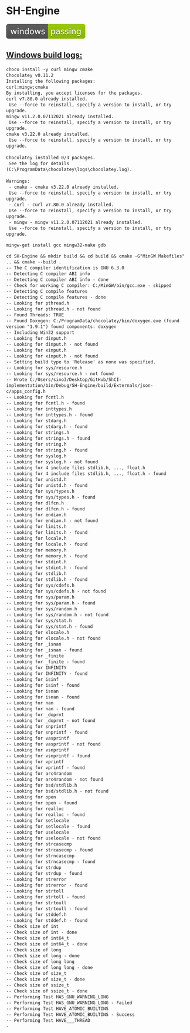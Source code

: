# SH-Engine
![windows_badge](windows-status.svg)
## [Windows build logs:](https://github.com/MrSinho/ShCI)

```bash$$shci call$$:
choco install -y curl mingw cmake
Chocolatey v0.11.2
Installing the following packages:
curl;mingw;cmake
By installing, you accept licenses for the packages.
curl v7.80.0 already installed.
 Use --force to reinstall, specify a version to install, or try upgrade.
mingw v11.2.0.07112021 already installed.
 Use --force to reinstall, specify a version to install, or try upgrade.
cmake v3.22.0 already installed.
 Use --force to reinstall, specify a version to install, or try upgrade.

Chocolatey installed 0/3 packages. 
 See the log for details (C:\ProgramData\chocolatey\logs\chocolatey.log).

Warnings:
 - cmake - cmake v3.22.0 already installed.
 Use --force to reinstall, specify a version to install, or try upgrade.
 - curl - curl v7.80.0 already installed.
 Use --force to reinstall, specify a version to install, or try upgrade.
 - mingw - mingw v11.2.0.07112021 already installed.
 Use --force to reinstall, specify a version to install, or try upgrade.
```

```bash$$shci call$$:
mingw-get install gcc mingw32-make gdb
```

```bash$$shci call$$:
cd SH-Engine && mkdir build && cd build && cmake -G"MinGW Makefiles" .. && cmake --build .
-- The C compiler identification is GNU 6.3.0
-- Detecting C compiler ABI info
-- Detecting C compiler ABI info - done
-- Check for working C compiler: C:/MinGW/bin/gcc.exe - skipped
-- Detecting C compile features
-- Detecting C compile features - done
-- Looking for pthread.h
-- Looking for pthread.h - not found
-- Found Threads: TRUE  
-- Found Doxygen: C:/ProgramData/chocolatey/bin/doxygen.exe (found version "1.9.1") found components: doxygen 
-- Including Win32 support
-- Looking for dinput.h
-- Looking for dinput.h - not found
-- Looking for xinput.h
-- Looking for xinput.h - not found
-- Setting build type to 'Release' as none was specified.
-- Looking for sys/resource.h
-- Looking for sys/resource.h - not found
-- Wrote C:/Users/sino3/Desktop/GitHub/ShCI-implementation/bin/Debug/SH-Engine/build/Externals/json-c/apps_config.h
-- Looking for fcntl.h
-- Looking for fcntl.h - found
-- Looking for inttypes.h
-- Looking for inttypes.h - found
-- Looking for stdarg.h
-- Looking for stdarg.h - found
-- Looking for strings.h
-- Looking for strings.h - found
-- Looking for string.h
-- Looking for string.h - found
-- Looking for syslog.h
-- Looking for syslog.h - not found
-- Looking for 4 include files stdlib.h, ..., float.h
-- Looking for 4 include files stdlib.h, ..., float.h - found
-- Looking for unistd.h
-- Looking for unistd.h - found
-- Looking for sys/types.h
-- Looking for sys/types.h - found
-- Looking for dlfcn.h
-- Looking for dlfcn.h - found
-- Looking for endian.h
-- Looking for endian.h - not found
-- Looking for limits.h
-- Looking for limits.h - found
-- Looking for locale.h
-- Looking for locale.h - found
-- Looking for memory.h
-- Looking for memory.h - found
-- Looking for stdint.h
-- Looking for stdint.h - found
-- Looking for stdlib.h
-- Looking for stdlib.h - found
-- Looking for sys/cdefs.h
-- Looking for sys/cdefs.h - not found
-- Looking for sys/param.h
-- Looking for sys/param.h - found
-- Looking for sys/random.h
-- Looking for sys/random.h - not found
-- Looking for sys/stat.h
-- Looking for sys/stat.h - found
-- Looking for xlocale.h
-- Looking for xlocale.h - not found
-- Looking for _isnan
-- Looking for _isnan - found
-- Looking for _finite
-- Looking for _finite - found
-- Looking for INFINITY
-- Looking for INFINITY - found
-- Looking for isinf
-- Looking for isinf - found
-- Looking for isnan
-- Looking for isnan - found
-- Looking for nan
-- Looking for nan - found
-- Looking for _doprnt
-- Looking for _doprnt - not found
-- Looking for snprintf
-- Looking for snprintf - found
-- Looking for vasprintf
-- Looking for vasprintf - not found
-- Looking for vsnprintf
-- Looking for vsnprintf - found
-- Looking for vprintf
-- Looking for vprintf - found
-- Looking for arc4random
-- Looking for arc4random - not found
-- Looking for bsd/stdlib.h
-- Looking for bsd/stdlib.h - not found
-- Looking for open
-- Looking for open - found
-- Looking for realloc
-- Looking for realloc - found
-- Looking for setlocale
-- Looking for setlocale - found
-- Looking for uselocale
-- Looking for uselocale - not found
-- Looking for strcasecmp
-- Looking for strcasecmp - found
-- Looking for strncasecmp
-- Looking for strncasecmp - found
-- Looking for strdup
-- Looking for strdup - found
-- Looking for strerror
-- Looking for strerror - found
-- Looking for strtoll
-- Looking for strtoll - found
-- Looking for strtoull
-- Looking for strtoull - found
-- Looking for stddef.h
-- Looking for stddef.h - found
-- Check size of int
-- Check size of int - done
-- Check size of int64_t
-- Check size of int64_t - done
-- Check size of long
-- Check size of long - done
-- Check size of long long
-- Check size of long long - done
-- Check size of size_t
-- Check size of size_t - done
-- Check size of ssize_t
-- Check size of ssize_t - done
-- Performing Test HAS_GNU_WARNING_LONG
-- Performing Test HAS_GNU_WARNING_LONG - Failed
-- Performing Test HAVE_ATOMIC_BUILTINS
-- Performing Test HAVE_ATOMIC_BUILTINS - Success
-- Performing Test HAVE___THREAD
-